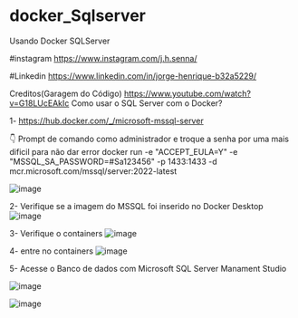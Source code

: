 # docker_Sqlserver
Usando Docker  SQLServer 

#instagram
https://www.instagram.com/j.h.senna/

#Linkedin
https://www.linkedin.com/in/jorge-henrique-b32a5229/


Creditos(Garagem do Código)
https://www.youtube.com/watch?v=G18LUcEAkIc
Como usar o SQL Server com o Docker?



1- https://hub.docker.com/_/microsoft-mssql-server

👇 Prompt de comando como administrador e troque a senha por uma mais dificil para não dar error
docker run -e "ACCEPT_EULA=Y" -e "MSSQL_SA_PASSWORD=#Sa123456" -p 1433:1433 -d mcr.microsoft.com/mssql/server:2022-latest

![image](https://user-images.githubusercontent.com/39027687/210172755-4cd29a03-d680-49b9-8175-361064c074ed.png)

2- Verifique se a imagem do MSSQL foi inserido no Docker Desktop
![image](https://user-images.githubusercontent.com/39027687/210172643-5f3943eb-e39d-4219-9905-239250bdf03a.png)

3- Verifique o containers
![image](https://user-images.githubusercontent.com/39027687/210172665-b91d9f78-27f3-41f4-bd7e-12a59ec6c2c7.png)

4- entre no containers 
![image](https://user-images.githubusercontent.com/39027687/210172688-6bb35729-dedf-4cff-9c1d-cc77a6a83474.png)

5- Acesse o Banco de dados  com  Microsoft SQL Server Manament Studio

![image](https://user-images.githubusercontent.com/39027687/210172782-1a8234d5-a9c7-40b6-b53c-a265e835c3f1.png)

![image](https://user-images.githubusercontent.com/39027687/210172774-07452134-bbde-4de1-a0e2-937003b6a7a7.png)



